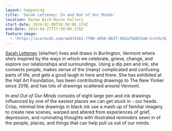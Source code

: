 ```yaml
---
layout: happening
title: 'Sarah Letteney: In and Out of Our Minds'
location: Karma Bird House Gallery
start-date: 2024-02-08T18:50:06.174Z
end-date: 2024-04-27T17:50:06.178Z
feature-image:
  - 'https://ucarecdn.com/add74181-7f06-4056-863f-0d3a7bb655a6~1/nth/0/'
---
```

[Sarah Letteney](https://www.sarahletteney.com/) (she/her) lives and draws in Burlington, Vermont where she’s inspired by the ways in which we celebrate, grieve, change, and explore our relationships and surroundings. Using a dip pen and ink, she connects people, makes sense of the (many) complicated and confusing parts of life, and gets a good laugh in here and there. She has exhibited at the Hall Art Foundation, has been contributing drawings to The New Yorker since 2018, and has lots of drawings scattered around Vermont. 

_In and Out of Our Minds_ consists of eight large pen and ink drawings influenced by one of the easiest places we can get stuck in - our heads. Crisp, minimal line drawings in black ink use a mash up of familiar imagery to create new scenes, warped and altered from experiences of grief, depression, and ruminating thoughts with illustrated reminders sewn in of the people, places, and things that can help pull us out of our minds.
